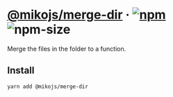 # [@mikojs/merge-dir][website] · <!-- badges.start -->[![npm][npm-image]][npm-link] ![npm-size][npm-size-image]

[npm-image]: https://img.shields.io/npm/v/@mikojs/merge-dir.svg
[npm-link]: https://www.npmjs.com/package/@mikojs/merge-dir
[npm-size-image]: https://img.shields.io/bundlephobia/minzip/@mikojs/merge-dir.svg

<!-- badges.end -->

[website]: https://mikojs.github.io/core/merge-dir

Merge the files in the folder to a function.

## Install

```sh
yarn add @mikojs/merge-dir
```
